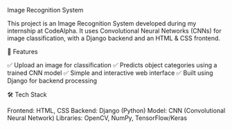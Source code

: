 Image Recognition System

This project is an Image Recognition System developed during my internship at CodeAlpha. It uses Convolutional Neural Networks (CNNs) for image classification, with a Django backend and an HTML & CSS frontend.

📌 Features

✅ Upload an image for classification
✅ Predicts object categories using a trained CNN model
✅ Simple and interactive web interface
✅ Built using Django for backend processing

🛠️ Tech Stack

Frontend: HTML, CSS
Backend: Django (Python)
Model: CNN (Convolutional Neural Network)
Libraries: OpenCV, NumPy, TensorFlow/Keras
